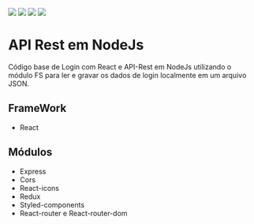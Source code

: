 ![](https://img.shields.io/badge/Node.js-43853D?style=for-the-badge&logo=node.js&logoColor=white)
![](https://img.shields.io/badge/React-20232A?style=for-the-badge&logo=react&logoColor=61DAFB)
![](https://img.shields.io/badge/styled--components-DB7093?style=for-the-badge&logo=styled-components&logoColor=white)
![](https://img.shields.io/badge/Redux-593D88?style=for-the-badge&logo=redux&logoColor=white)

# API Rest em NodeJs
Código base de Login com React e API-Rest em NodeJs utilizando o módulo FS para ler e gravar os dados de login localmente em um arquivo JSON.

## FrameWork
- React

## Módulos
- Express
- Cors
- React-icons
- Redux
- Styled-components
- React-router e React-router-dom